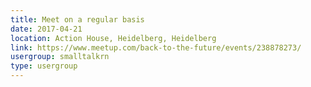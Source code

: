 ```yaml
---
title: Meet on a regular basis
date: 2017-04-21
location: Action House, Heidelberg, Heidelberg
link: https://www.meetup.com/back-to-the-future/events/238878273/
usergroup: smalltalkrn
type: usergroup
---
```

